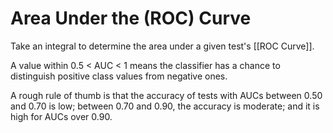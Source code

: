 # Area Under the (ROC) Curve

Take an integral to determine the area under a given test's [[ROC Curve]]. 

A value within 0.5 < AUC < 1 means the classifier has a chance to distinguish positive class values from negative ones.

A rough rule of thumb is that the accuracy of tests with AUCs between 0.50 and 0.70 is low; between 0.70 and 0.90, the accuracy is moderate; and it is high for AUCs over 0.90.